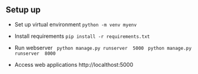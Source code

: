 ## Setup up 
- Set up virtual environment
    `python -m venv myenv`
- Install requirements
    `pip install -r requirements.txt`
- Run webserver
    ` python manage.py runserver  5000`
    ` python manage.py runserver  8000`

- Access web applications
    http://localthost:5000
